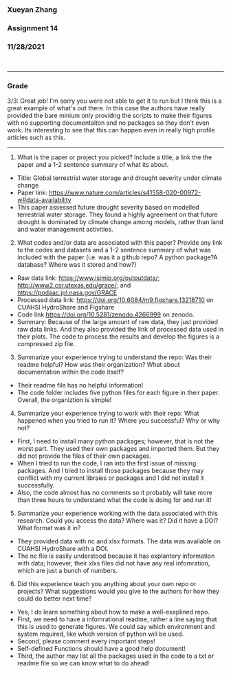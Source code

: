 ### Xueyan Zhang
### Assignment 14
### 11/28/2021
</br>

___
### Grade
3/3: Great job! I'm sorry you were not able to get it to run but I think this is a great example of what's out there. In this case the authors have really provided the bare minium only providng the scripts to make their figures with no supporting documentaiton and no packages so they don't even work. Its interesting to see that this can happen even in really high profile articles such as this. 
___

1. What is the paper or project you picked? Include a title, a link the the paper and a 1-2 sentence summary of what its about.
* Title: Global terrestrial water storage and drought severity under climate change
* Paper link: https://www.nature.com/articles/s41558-020-00972-w#data-availability
* This paper assessed future drought severity based on modelled terrestrial water storage. They found a highly agreement on that future drought is dominated by climate change among models, rather than land and water management activities.
2. What codes and/or data are associated with this paper? Provide any link to the codes and datasets and a 1-2 sentence summary of what was included with the paper (i.e. was it a github repo? A python package?A database? Where was it stored and how?)
* Raw data link: https://www.isimip.org/outputdata/; http://www2.csr.utexas.edu/grace/; and https://podaac.jpl.nasa.gov/GRACE
* Processed data link: https://doi.org/10.6084/m9.figshare.13218710 on CUAHSI HydroShare and Figshare 
* Code link:https://doi.org/10.5281/zenodo.4266999 on zenodo.
* Summary: Because of the large amount of raw data, they just provided raw data links. And they also provided the link of processed data used in their plots. The code to process the results and develop the figures is a compressed zip file. 
3. Summarize your experience trying to understand the repo: Was their readme helpful? How was their organization? What about documentation within the code itself?
* Their readme file has no helpful information!
* The code folder includes five python files for each figure in their paper. Overall, the organiztion is simple!
4. Summarize your experience trying to work with their repo: What happened when you tried to run it? Where you successful? Why or why not?
* First, I need to install many python packages; however, that is not the worst part. They used their own packages and imported them. But they did not provide the files of their own packages.
* When I tried to run the code, I ran into the first issue of missing packages. And I tried to install those packages because they may conflict with my current libraies or packages and I did not install it successfully.
* Also, the code almost has no comments so it probably will take more than three hours to understand what the code is doing for and run it!
5. Summarize your experience working with the data associated with this research. Could you access the data? Where was it? Did it have a DOI? What format was it in?
* They provided data with nc and xlsx formats. The data was available on CUAHSI HydroShare with a DOI. 
* The nc file is easily understood because it has explantory information with data; however, their xlxs files did not have any real infomration, which are just a bunch of numbers.
6. Did this experience teach you anything about your own repo or projects? What suggestions would you give to the authors for how they could do better next time?
* Yes, I do learn something about how to make a well-exaplined repo. 
* First, we need to have a infomrational readme, rather a line saying that this is used to generate figures. We could say which environment and system required, like which version of python will be used.
* Second, please comment every important steps!
* Self-defined Functions should have a good help document!
* Third, the author may list all the packages used in the code to a txt or readme file so we can know what to do ahead!